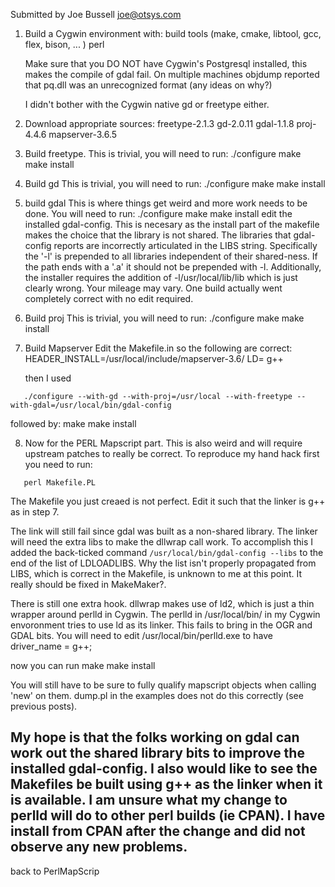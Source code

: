 Submitted by Joe Bussell <joe@otsys.com>                                                                                                                                                                                                                                                                                                                                                                                                                                                                                                                                                                                                                                                                            
                                                                                                                                                                                                                                                                                                                                                                                                                                                                                                                                                                                                                                                                                                                    
1) Build a Cygwin environment with: build tools (make, cmake, libtool, gcc, flex, bison, ... ) perl                                                                                                                                                                                                                                                                                                                                                                                                                                                                                                                                                                                                                 
                                                                                                                                                                                                                                                                                                                                                                                                                                                                                                                                                                                                                                                                                                                    
   Make sure that you DO NOT have Cygwin's Postgresql installed, this makes the compile of gdal fail. On multiple machines objdump reported that pq.dll was an unrecognized format (any ideas on why?)                                                                                                                                                                                                                                                                                                                                                                                                                                                                                                              
                                                                                                                                                                                                                                                                                                                                                                                                                                                                                                                                                                                                                                                                                                                    
   I didn't bother with the Cygwin native gd or freetype either.                                                                                                                                                                                                                                                                                                                                                                                                                                                                                                                                                                                                                                                    
                                                                                                                                                                                                                                                                                                                                                                                                                                                                                                                                                                                                                                                                                                                    
2) Download appropriate sources: freetype-2.1.3 gd-2.0.11 gdal-1.1.8 proj-4.4.6 mapserver-3.6.5                                                                                                                                                                                                                                                                                                                                                                                                                                                                                                                                                                                                                     
                                                                                                                                                                                                                                                                                                                                                                                                                                                                                                                                                                                                                                                                                                                    
3) Build freetype. This is trivial, you will need to run: ./configure make make install                                                                                                                                                                                                                                                                                                                                                                                                                                                                                                                                                                                                                             
                                                                                                                                                                                                                                                                                                                                                                                                                                                                                                                                                                                                                                                                                                                    
4) Build gd This is trivial, you will need to run: ./configure make make install                                                                                                                                                                                                                                                                                                                                                                                                                                                                                                                                                                                                                                    
                                                                                                                                                                                                                                                                                                                                                                                                                                                                                                                                                                                                                                                                                                                    
5) build gdal This is where things get weird and more work needs to be done. You will need to run: ./configure make make install edit the installed gdal-config. This is necesary as the install part of the makefile makes the choice that the library is not shared. The libraries that gdal-config reports are incorrectly articulated in the LIBS string. Specifically the '-l' is prepended to all libraries independent of their shared-ness. If the path ends with a '.a' it should not be prepended with -l. Additionally, the installer requires the addition of -l/usr/local/lib/lib which is just clearly wrong. Your mileage may vary. One build actually went completely correct with no edit required.
                                                                                                                                                                                                                                                                                                                                                                                                                                                                                                                                                                                                                                                                                                                    
6) Build proj This is trivial, you will need to run: ./configure make make install                                                                                                                                                                                                                                                                                                                                                                                                                                                                                                                                                                                                                                  
                                                                                                                                                                                                                                                                                                                                                                                                                                                                                                                                                                                                                                                                                                                    
7) Build Mapserver Edit the Makefile.in so the following are correct: HEADER_INSTALL=/usr/local/include/mapserver-3.6/ LD= g++                                                                                                                                                                                                                                                                                                                                                                                                                                                                                                                                                                                      
                                                                                                                                                                                                                                                                                                                                                                                                                                                                                                                                                                                                                                                                                                                    
   then I used                                                                                                                                                                                                                                                                                                                                                                                                                                                                                                                                                                                                                                                                                                      
   
```                                                                                                                                                                                                                                                                                                                                                                                                                                                                                                                                                                                                                                                                                                              
   ./configure --with-gd --with-proj=/usr/local --with-freetype --with-gdal=/usr/local/bin/gdal-config                                                                                                                                                                                                                                                                                                                                                                                                                                                                                                                                                                                                              
   ```                                                                                                                                                                                                                                                                                                                                                                                                                                                                                                                                                                                                                                                                                                              
                                                                                                                                                                                                                                                                                                                                                                                                                                                                                                                                                                                                                                                                                                                    
   followed by: make make install                                                                                                                                                                                                                                                                                                                                                                                                                                                                                                                                                                                                                                                                                   
                                                                                                                                                                                                                                                                                                                                                                                                                                                                                                                                                                                                                                                                                                                    
8) Now for the PERL Mapscript part. This is also weird and will require upstream patches to really be correct. To reproduce my hand hack first you need to run:                                                                                                                                                                                                                                                                                                                                                                                                                                                                                                                                                     
   
```                                                                                                                                                                                                                                                                                                                                                                                                                                                                                                                                                                                                                                                                                                              
   perl Makefile.PL                                                                                                                                                                                                                                                                                                                                                                                                                                                                                                                                                                                                                                                                                                 
   ```                                                                                                                                                                                                                                                                                                                                                                                                                                                                                                                                                                                                                                                                                                              
The Makefile you just creaed is not perfect. Edit it such that the linker is g++ as in step 7.                                                                                                                                                                                                                                                                                                                                                                                                                                                                                                                                                                                                                      
                                                                                                                                                                                                                                                                                                                                                                                                                                                                                                                                                                                                                                                                                                                    
The link will still fail since gdal was built as a non-shared library. The linker will need the extra libs to make the dllwrap call work. To accomplish this I added the back-ticked command `/usr/local/bin/gdal-config --libs` to the end of the list of LDLOADLIBS. Why the list isn't properly propagated from LIBS, which is correct in the Makefile, is unknown to me at this point. It really should be fixed in MakeMaker?.                                                                                                                                                                                                                                                                                 
                                                                                                                                                                                                                                                                                                                                                                                                                                                                                                                                                                                                                                                                                                                    
There is still one extra hook. dllwrap makes use of ld2, which is just a thin wrapper around perlld in Cygwin. The perlld in /usr/local/bin/ in my Cygwin envoronment tries to use ld as its linker. This fails to bring in the OGR and GDAL bits. You will need to edit /usr/local/bin/perlld.exe to have driver_name = g++;                                                                                                                                                                                                                                                                                                                                                                                       
                                                                                                                                                                                                                                                                                                                                                                                                                                                                                                                                                                                                                                                                                                                    
now you can run make make install                                                                                                                                                                                                                                                                                                                                                                                                                                                                                                                                                                                                                                                                                   
                                                                                                                                                                                                                                                                                                                                                                                                                                                                                                                                                                                                                                                                                                                    
You will still have to be sure to fully qualify mapscript objects when calling 'new' on them. dump.pl in the examples does not do this correctly (see previous posts).                                                                                                                                                                                                                                                                                                                                                                                                                                                                                                                                              
                                                                                                                                                                                                                                                                                                                                                                                                                                                                                                                                                                                                                                                                                                                    
My hope is that the folks working on gdal can work out the shared library bits to improve the installed gdal-config. I also would like to see the Makefiles be built using g++ as the linker when it is available. I am unsure what my change to perlld will do to other perl builds (ie CPAN). I have install from CPAN after the change and did not observe any new problems.                                                                                                                                                                                                                                                                                                                                     
----                                                                                                                                                                                                                                                                                                                                                                                                                                                                                                                                                                                                                                                                                                                
back to PerlMapScrip

